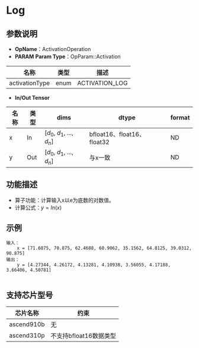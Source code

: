 # Log

## 参数说明

- **OpName**：ActivationOperation
- **PARAM**
  **Param Type**：OpParam::Activation

| 名称           | 类型 | 描述           |
| -------------- | ---- | -------------- |
| activationType | enum | ACTIVATION_LOG |

- **In/Out Tensor**

| 名称 | 类型 | dims                             | dtype                      | format |
| ---- | ---- | -------------------------------- | -------------------------- | ------ |
| x    | In   | [$d_0$, $d_1$, ..., $d_n$] | bfloat16、float16、float32 | ND     |
| y    | Out  | [$d_0$, $d_1$, ..., $d_n$] | 与x一致                    | ND     |

## 功能描述

- 算子功能：计算输入x以e为底数的对数值。
- 计算公式：$y=ln(x)$

## 示例

```
输入：
	x = [71.6875, 70.875, 62.4688, 60.9062, 35.1562, 64.8125, 39.0312, 90.875]
输出：
	y = [4.27344, 4.26172, 4.13281, 4.10938, 3.56055, 4.17188, 3.66406, 4.50781]
 
```

## 支持芯片型号

| 芯片名称   | 约束                   |
| ---------- | ---------------------- |
| ascend910b | 无                     |
| ascend310p | 不支持bfloat16数据类型 |
